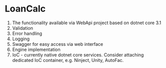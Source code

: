 # LoanCalc

1. The functionality available via WebApi project based on dotnet core 3.1
2. Validation
3. Error handling
4. Logging
5. Swagger for easy access via web interface
6. Engine implementation
7. IoC - currently native dotnet core services. Consider attaching dedicated IoC container, e.g. Ninject, Unity, AutoFac.
